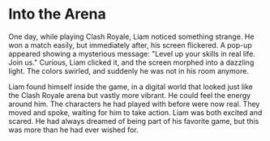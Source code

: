 # Into the Arena

One day, while playing Clash Royale, Liam noticed something strange. He won a match easily, but immediately after, his screen flickered. A pop-up appeared showing a mysterious message: "Level up your skills in real life. Join us." Curious, Liam clicked it, and the screen morphed into a dazzling light. The colors swirled, and suddenly he was not in his room anymore.

Liam found himself inside the game, in a digital world that looked just like the Clash Royale arena but vastly more vibrant. He could feel the energy around him. The characters he had played with before were now real. They moved and spoke, waiting for him to take action. Liam was both excited and scared. He had always dreamed of being part of his favorite game, but this was more than he had ever wished for.
